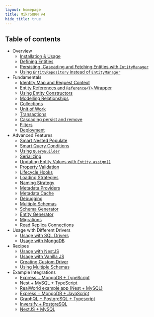 ```yaml
---
layout: homepage
title: MikroORM v4
hide_title: true
---
```


## Table of contents

- Overview
  - [Installation & Usage](installation.md)
  - [Defining Entities](defining-entities.md)
  - [Persisting, Cascading and Fetching Entities with `EntityManager`](entity-manager.md)
  - [Using `EntityRepository` instead of `EntityManager`](repositories.md)
- Fundamentals
  - [Identity Map and Request Context](identity-map.md)
  - [Entity References and `Reference<T>` Wrapper](entity-references.md)
  - [Using Entity Constructors](entity-constructors.md)
  - [Modelling Relationships](relationships.md)
  - [Collections](collections.md)
  - [Unit of Work](unit-of-work.md)
  - [Transactions](transactions.md)
  - [Cascading persist and remove](cascading.md)
  - [Filters](filters.md)
  - [Deployment](deployment.md)
- Advanced Features
  - [Smart Nested Populate](nested-populate.md)
  - [Smart Query Conditions](query-conditions.md)
  - [Using `QueryBuilder`](query-builder.md)
  - [Serializing](serializing.md)
  - [Updating Entity Values with `Entity.assign()`](entity-helper.md)
  - [Property Validation](property-validation.md)
  - [Lifecycle Hooks](lifecycle-hooks.md)
  - [Loading Strategies](loading-strategies.md)
  - [Naming Strategy](naming-strategy.md)
  - [Metadata Providers](metadata-providers.md)
  - [Metadata Cache](metadata-cache.md)
  - [Debugging](debugging.md)
  - [Multiple Schemas](multiple-schemas.md)
  - [Schema Generator](schema-generator.md)
  - [Entity Generator](entity-generator.md)
  - [Migrations](migrations.md)
  - [Read Replica Connections](read-connections.md)
- Usage with Different Drivers
  - [Usage with SQL Drivers](usage-with-sql.md)
  - [Usage with MongoDB](usage-with-mongo.md)
- Recipes
  - [Usage with NestJS](usage-with-nestjs.md)
  - [Usage with Vanilla JS](usage-with-js.md)
  - [Creating Custom Driver](custom-driver.md)
  - [Using Multiple Schemas](multiple-schemas.md)
- Example Integrations
  - [Express + MongoDB + TypeScript](https://github.com/mikro-orm/mikro-orm-examples/tree/master/express-ts)
  - [Nest + MySQL + TypeScript](https://github.com/mikro-orm/mikro-orm-examples/tree/master/nest)
  - [RealWorld example app (Nest + MySQL)](https://github.com/mikro-orm/nestjs-realworld-example-app)
  - [Express + MongoDB + JavaScript](https://github.com/mikro-orm/mikro-orm-examples/tree/master/express-js)
  - [GraphQL + PostgreSQL + Typescript](https://github.com/driescroons/mikro-orm-graphql-example)
  - [Inversify + PostgreSQL](https://github.com/PodaruDragos/inversify-example-app)
  - [NextJS + MySQL](https://github.com/jonahallibone/mikro-orm-nextjs)
